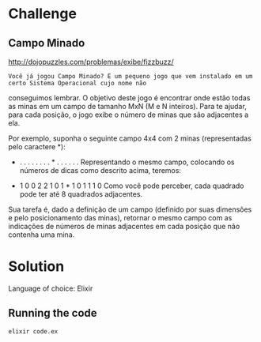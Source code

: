 # Challenge

## Campo Minado

http://dojopuzzles.com/problemas/exibe/fizzbuzz/

	Você já jogou Campo Minado? É um pequeno jogo que vem instalado em um certo Sistema Operacional cujo nome não
  conseguimos lembrar. O objetivo deste jogo é encontrar onde estão todas as minas em um campo de tamanho MxN (M e N
  inteiros). Para te ajudar, para cada posição, o jogo exibe o número de minas que são adjacentes a ela.

  Por exemplo, suponha o seguinte campo 4x4 com 2 minas (representadas pelo caractere *):

  * . . .
  . . . .
  . * . .
  . . . .
  Representando o mesmo campo, colocando os números de dicas como descrito acima, teremos:

  * 1 0 0
  2 2 1 0
  1 * 1 0
  1 1 1 0
  Como você pode perceber, cada quadrado pode ter até 8 quadrados adjacentes.

  Sua tarefa é, dado a definição de um campo (definido por suas dimensões e pelo posicionamento das minas), retornar o
  mesmo campo com as indicações de números de minas adjacentes em cada posição que não contenha uma mina.

# Solution

Language of choice: Elixir

## Running the code

`elixir code.ex`